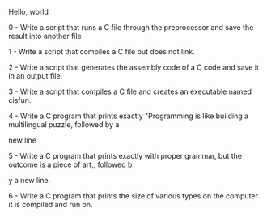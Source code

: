 Hello, world                                                                                                 
                                                                                                             
0 - Write a script that runs a C file through the preprocessor and save the result into another file         
                                                                                                             
1 - Write a script that compiles a C file but does not link.                                                 
                                                                                                             
2 - Write a script that generates the assembly code of a C code and save it in an output file.               
                                                                                                             
3 - Write a script that compiles a C file and creates an executable named cisfun.                            
                                                                                                             
4 - Write a C program that prints exactly "Programming is like building a multilingual puzzle, followed by a 
                                                                                                             
new line                                                                                                     
                                                                                                             
5 - Write a C program that prints exactly with proper grammar, but the outcome is a piece of art,, followed b
                                                                                                             
y a new line.                                                                                                
                                                                                                             
6 - Write a C program that prints the size of various types on the computer it is compiled and run on.
